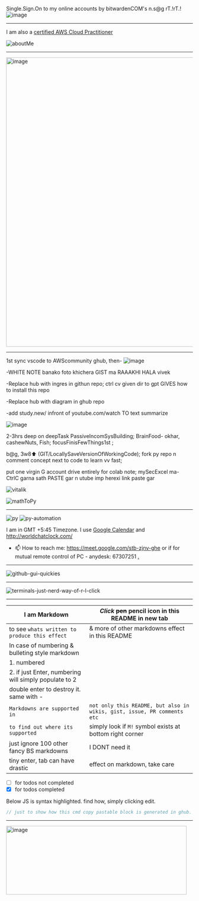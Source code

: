 Single.Sign.On to my online accounts by bitwardenCOM's n.s@g rT.!rT.!
![image](https://github.com/user-attachments/assets/8cc38ae1-209f-40e7-afb7-5244860490fc)

---
I am also a [certified AWS Cloud Practitioner](https://www.credly.com/badges/93cb7411-4cd7-4c2e-ac74-8d1c1e338d3c)

![aboutMe](https://github.com/user-attachments/assets/e0e84135-6964-49a0-b458-cefaeef465e9)

---
<img width="702" height="779" alt="image" src="https://github.com/user-attachments/assets/566154a2-9925-4a2a-bb4a-21b02b64d654" />

---
1st sync vscode to AWScommunity ghub, then-
![image](https://github.com/user-attachments/assets/dd049175-e35f-4358-b5c5-e99f132fcc07)

-WHITE NOTE banako foto khichera GIST ma RAAAKHI HALA vivek

-Replace hub with ingres in githun repo; ctrl cv given dir to gpt GIVES how to install this repo

-Replace hub with diagram in ghub repo

-add study.new/ infront of youtube.com/watch TO text summarize

![image](https://github.com/user-attachments/assets/786e902b-17b2-4a79-894f-dfb3a20245c1)

2-3hrs deep on deepTask PassiveIncomSysBuilding; BrainFood- okhar, cashewNuts, Fish; focusFinisFewThings1st ; 

b@g, 3w8⬆️ (GIT/LocallySaveVersionOfWorkingCode); fork py repo n comment concept next to code to learn vv fast;  

put one virgin G account drive entirely for colab note; mySecExcel ma- CtrlC garna sath PASTE gar  n utube imp herexi link paste gar

![vitalik](https://github.com/AWScommunity/AWScommunity/assets/109033173/f404c234-ca0e-4b03-8deb-4dd1da276c25)

![mathToPy](https://github.com/user-attachments/assets/8b6edf24-42d7-4616-8f2a-18d455933f61)

---
![py](https://github.com/user-attachments/assets/f86bc6c5-e0d7-4daf-b83e-ec500e7b7fed)
![py-automation](https://github.com/sbibek086/write-the-docs/assets/109033173/38231016-2a12-42a4-92ec-58b3591b6685)

I am in GMT +5:45 Timezone. I use [Google Calendar](https://calendar.google.com/calendar/u/0?cid=c2JpYmVrMDg2QGdtYWlsLmNvbQ) and http://worldchatclock.com/
- 📫 How to reach me: https://meet.google.com/stb-zjnv-ghe or if for mutual remote control of PC - anydesk: 67307251 [.](https://gist.github.com/AWScommunity/33ab6119dcdeffa149f245f3257fd889)

--- 
![github-gui-quickies](https://github.com/AWScommunity/AWScommunity/assets/109033173/313d8373-d893-4f40-a92c-9eb80a163701)
            
---
![terminals-just-nerd-way-of-r-l-click](https://user-images.githubusercontent.com/11883023/192354286-821301ca-cbeb-4561-986f-a01d6b364dc5.png)

---
|**I am Markdown** | *Click* ~~pen~~ pencil icon in this README in new tab|
|  --------------------|---------------------------------------------------------------|
|to see `whats written to produce this effect` | & more of other markdowns effect in this README|
| In case of numbering & bulleting style markdown|                        |
|1. numbered                                                         |                      |
|2. if just Enter, numbering will simply populate to 2 |                  |
|double enter to destroy it. same with - |                    |
|`Markdowns are supported in` | `not only this README, but also in wikis, gist, issue, PR comments etc` |
| `to find out where its supported` | simply look if `M!` symbol exists at bottom right corner |
| just ignore 100  other fancy BS markdowns | I DONT need it |
| tiny enter, tab can have drastic | effect on markdown, take care |

- [ ] for todos not completed
- [X] for todos completed 

Below JS is syntax highlighted. find how, simply clicking edit.
```javascript
// just to show how this cmd copy pastable block is generated in ghub. Rclick to find.
```
---
<img width="487" height="185" alt="image" src="https://github.com/user-attachments/assets/6a5ed787-405f-47b8-b2b8-47d58d32a1b1" />

